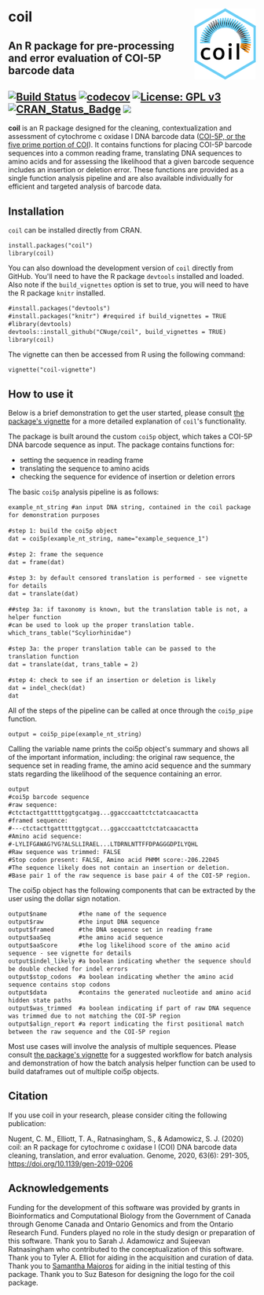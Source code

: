 # coil <img src="man/coilHex.png" height="145" align="right"/>
An R package for pre-processing and error evaluation of COI-5P barcode data
---------------------------------------------------------------------------
[![Build Status](https://travis-ci.com/CNuge/coil.svg?branch=master)](https://travis-ci.com/CNuge/coil)
[![codecov](https://codecov.io/gh/CNuge/coil/branch/master/graph/badge.svg)](https://codecov.io/gh/CNuge/coil)
[![License: GPL v3](https://img.shields.io/badge/License-GPL%20v3-blue.svg)](http://www.gnu.org/licenses/gpl-3.0)
[![CRAN_Status_Badge](https://r-pkg.org/badges/version/coil)](https://CRAN.R-project.org/package=coil)
[![](https://cranlogs.r-pkg.org/badges/grand-total/coil)](https://CRAN.R-project.org/package=coil)
--------------------------------------------------------------------------

**coil** is an R package designed for the cleaning, contextualization and assessment of cytochrome c oxidase I DNA barcode data ([COI-5P, or the five prime portion of COI](https://en.wikipedia.org/wiki/Cytochrome_c_oxidase_subunit_I)). It contains functions for placing COI-5P barcode sequences into a common reading frame, translating DNA sequences to amino acids and for assessing the likelihood that a given barcode sequence includes an insertion or deletion error. These functions are provided as a single function analysis pipeline and are also available individually for efficient and targeted analysis of barcode data.

## Installation
`coil` can be installed directly from CRAN.

```
install.packages("coil")
library(coil)
```

You can also download the development version of `coil` directly from GitHub. You'll need to have the R package `devtools` installed and loaded. Also note if the `build_vignettes` option is set to true, you will need to have the R package `knitr` installed.

```
#install.packages("devtools")
#install.packages("knitr") #required if build_vignettes = TRUE
#library(devtools) 
devtools::install_github("CNuge/coil", build_vignettes = TRUE)
library(coil)
```

The vignette can then be accessed from R using the following command:
```
vignette("coil-vignette")
```

## How to use it

Below is a brief demonstration to get the user started, please consult [the package's vignette](https://github.com/CNuge/coil/blob/master/vignettes/coil-vignette.Rmd) for a more detailed explanation of `coil`'s functionality.

The package is built around the custom `coi5p` object, which takes a COI-5P DNA barcode sequence as input. The package contains functions for: 

  - setting the sequence in reading frame
  - translating the sequence to amino acids
  - checking the sequence for evidence of insertion or deletion errors

The basic `coi5p` analysis pipeline is as follows:
```
example_nt_string #an input DNA string, contained in the coil package for demonstration purposes

#step 1: build the coi5p object
dat = coi5p(example_nt_string, name="example_sequence_1")

#step 2: frame the sequence
dat = frame(dat)

#step 3: by default censored translation is performed - see vignette for details
dat = translate(dat)

##step 3a: if taxonomy is known, but the translation table is not, a helper function
#can be used to look up the proper translation table.
which_trans_table("Scyliorhinidae")

#step 3a: the proper translation table can be passed to the translation function
dat = translate(dat, trans_table = 2)

#step 4: check to see if an insertion or deletion is likely
dat = indel_check(dat)
dat
```
All of the steps of the pipeline can be called at once through the `coi5p_pipe` function.
```
output = coi5p_pipe(example_nt_string)
```
Calling the variable name prints the coi5p object's summary and shows all of the important information, including: the original raw sequence, the sequence set in reading frame, the amino acid sequence and the summary stats regarding the likelihood of the sequence containing an error.
```
output 
#coi5p barcode sequence
#raw sequence:
#ctctacttgatttttggtgcatgag...ggacccaattctctatcaacactta
#framed sequence:
#---ctctacttgatttttggtgcat...ggacccaattctctatcaacactta
#Amino acid sequence:
#-LYLIFGAWAG?VG?ALSLLIRAEL...LTDRNLNTTFFDPAGGGDPILYQHL
#Raw sequence was trimmed: FALSE
#Stop codon present: FALSE, Amino acid PHMM score:-206.22045
#The sequence likely does not contain an insertion or deletion.
#Base pair 1 of the raw sequence is base pair 4 of the COI-5P region.
```
The coi5p object has the following components that can be extracted by the user using the dollar sign notation.
```
output$name         #the name of the sequence 
output$raw          #the input DNA sequence
output$framed       #the DNA sequence set in reading frame
output$aaSeq        #the amino acid sequence
output$aaScore      #the log likelihood score of the amino acid sequence - see vignette for details
output$indel_likely #a boolean indicating whether the sequence should be double checked for indel errors
output$stop_codons  #a boolean indicating whether the amino acid sequence contains stop codons
output$data         #contains the generated nucleotide and amino acid hidden state paths
output$was_trimmed  #a boolean indicating if part of raw DNA sequence was trimmed due to not matching the COI-5P region
output$align_report #a report indicating the first positional match between the raw sequence and the COI-5P region
```
Most use cases will involve the analysis of multiple sequences. Please consult [the package's vignette](https://github.com/CNuge/coil/blob/master/vignettes/coil-vignette.Rmd) for a suggested workflow for batch analysis and demonstration of how the batch analysis helper function can be used to build dataframes out of multiple coi5p objects.

## Citation

If you use coil in your research, please consider citing the following publication:

Nugent, C. M., Elliott, T. A., Ratnasingham, S., & Adamowicz, S. J. (2020) coil: an R package for cytochrome c oxidase I (COI) DNA barcode data cleaning, translation, and error evaluation. Genome, 2020, 63(6): 291-305, https://doi.org/10.1139/gen-2019-0206

## Acknowledgements

Funding for the development of this software was provided by grants in Bioinformatics and Computational Biology from the Government of Canada through Genome Canada and Ontario Genomics and from the Ontario Research Fund. Funders played no role in the study design or preparation of this software. Thank you to Sarah J. Adamowicz and Sujeevan Ratnasingham who contributed to the conceptualization of this software. Thank you to Tyler A. Elliot for aiding in the acquisition and curation of data. Thank you to [Samantha Majoros](https://github.com/S-Majoros) for aiding in the initial testing of this package. Thank you to Suz Bateson for designing the logo for the coil package.

